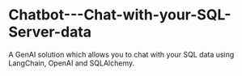 # Chatbot---Chat-with-your-SQL-Server-data
A GenAI solution which allows you to chat with your SQL data using LangChain, OpenAI and SQLAlchemy.
